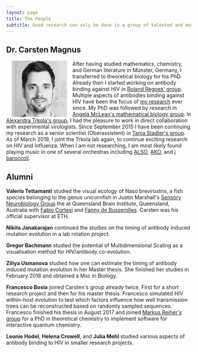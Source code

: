 ```yaml
---
layout: page
title: The People
subtitle: Good research can only be done in a group of talented and motivated people.
---
```



## Dr. Carsten Magnus

<img src="/img/carsten2.jpg" alt="Drawing" style="width: 150px;" hspace="15px" align="left"/>  After having studied mathematics, chemistry, and German literature in Münster, Germany, I transferred to theoretical biology for his PhD. Already then I started working on antibody binding against HIV in [Roland Regoes' group][link Roland]. Multiple aspects of antibodies binding against HIV have been the focus of [my research][link my research] ever since. My PhD was followed by research in [Angela McLean's mathematical biology group][link Oxford]. In [Alexandra Trkola's group][link Alexandra], I had the pleasure to work in direct collaboration with experimental virologists. Since September 2015 I have been continuing my research as a senior scientist (Oberassistent) in [Tanja Stadler's group][link Tanja]. As of March 2019, I joint the Trkola lab again, to continue exciting research on HIV and Influenza.
When I am not researching, I am most likely found playing music in one of several orchestras including [ALSO][link also], [AKO][link ako], and [i baroccoli][link Brokkoli].


## Alumni

**Valerio Tettamanti** studied the visual ecology of Naso brevirostris, a fish species belonging to the genus unicornfish in Justin Marshall's [Sensory Neurobiology Group][link Sensory Biology] the at Queensland Brain Institute, Queensland, Australia with [Fabio Cortesi][link Fabio Cortesi] and [Fanny de Busserolles][link Fanny]. Carsten was his official supervisor at ETH.

**Nikita Janakarajan** continued the studies on the timing of antibody induced mutation evolution in a lab rotation project.

**Gregor Bachmann** studied the potential of Multidimensional Scaling as a visualisation method for HIV/antibody co-evolution.

**Ziliya Usmanova** studied how one can estimate the timing of antibody induced mutation evolution in her Master thesis. She finished her studies in February 2018 and obtained a Msc in Biology.

**Francesco Bosia** joined Carsten's group already twice. First for a short research project and then for his master thesis. Francesco simulated HIV within-host evolution to test which factors influence how well transmission trees can be reconstructed based on randomly sampled sequences. Francesco finished his thesis in August 2017 and joined [Markus Reiher's group][lab Fran] for a PhD in theoretical chemistry to implement software for interactive quantum chemistry.

**Leonie Hodel**, **Helena Crowell**, and **Julia Mehl** studied various aspects of antibody binding to HIV in smaller research projects.


[link Roland]: http://www.tb.ethz.ch/research/regoes-group.html
[link my research]: /research/
[link Oxford]: https://www.zoo.ox.ac.uk/people/professor-angela-mclean-frs
[link Alexandra]: http://www.virology.uzh.ch/de/aboutus/personend/forschungd/gtrkolad.html]
[link Tanja]: http://www.bsse.ethz.ch/cevo
[link contact]: /contact/
[lab Fran]: https://www.ethz.ch/content/specialinterest/chab/physical-chemistry/reiher/en.html
[link also]: http://www.alumniorchester.ch
[link ako]: http://www.ako.ethz.ch
[link Brokkoli]: http://ibaroccoli.ch/
[link Fabio Cortesi]: https://qbi.uq.edu.au/profile/409/fabio-cortesi
[link Sensory Biology]: http://web.qbi.uq.edu.au/ml/
[link Fanny]: https://qbi.uq.edu.au/profile/373/fanny-de-busserolles
